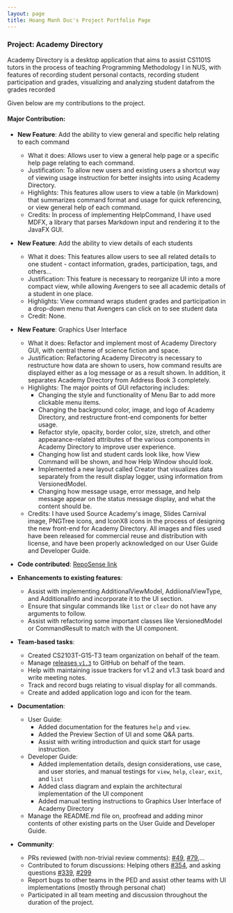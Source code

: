 ```yaml
---
layout: page
title: Hoang Manh Duc's Project Portfolio Page
---
```


### Project: Academy Directory

Academy Directory is a desktop application that aims to assist CS1101S tutors in the process of teaching Programming Methodology I in NUS, with features of recording student personal contacts, recording student participation and grades, visualizing and analyzing student datafrom the grades recorded

Given below are my contributions to the project.

#### Major Contribution:

* **New Feature**: Add the ability to view general and specific help relating to each command
  * What it does: Allows user to view a general help page or a specific help page relating to each command.
  * Justification: To allow new users and existing users a shortcut way of viewing usage instruction for better insights into using Academy Directory.
  * Highlights: This features allow users to view a table (in Markdown) that summarizes command format and usage for quick referencing, or view general help of each command.
  * Credits: In process of implementing HelpCommand, I have used MDFX, a library that parses Markdown input and rendering it to the JavaFX GUI.

* **New Feature**: Add the ability to view details of each students
  * What it does: This features allow users to see all related details to one student - contact information, grades, participation, tags, and others...
  * Justification: This feature is necessary to reorganize UI into a more compact view, while allowing Avengers to see all academic details of a student in one place.
  * Highlights: View command wraps student grades and participation in a drop-down menu that Avengers can click on to see student data
  * Credit: None.

* **New Feature**: Graphics User Interface
  * What it does: Refactor and implement most of Academy Directory GUI, with central theme of science fiction and space.
  * Justification: Refactoring Academy Direcotry is necessary to restructure how data are shown to users, how command results are displayed either as a log message or as a result shown. In addition, it separates Academy Directory from Address Book 3 completely.
  * Highlights: The major points of GUI refactoring includes:
    * Changing the style and functionality of Menu Bar to add more clickable menu items.
    * Changing the background color, image, and logo of Academy Directory, and restructure front-end components for better usage.
    * Refactor style, opacity, border color, size, stretch, and other appearance-related attributes of the various components in Academy Directory to improve user experience.
    * Changing how list and student cards look like, how View Command will be shown, and how Help Window should look.
    * Implemented a new layout called Creator that visualizes data separately from the result display logger, using information from VersionedModel.
    * Changing how message usage, error message, and help message appear on the status message display, and what the content should be.
  * Credits: I have used Source Academy's image, Slides Carnival image, PNGTree icons, and IconX8 icons in the process of designing the new front-end for Academy Directory. All images and files used have been released for commercial reuse and distribution with license, and have been properly acknowledged on our User Guide and Developer Guide.

* **Code contributed**: [RepoSense link](https://nus-cs2103-ay2122s1.github.io/tp-dashboard/?search=T15&sort=groupTitle&sortWithin=title&timeframe=commit&mergegroup=&groupSelect=groupByRepos&breakdown=true&checkedFileTypes=docs~functional-code~test-code~other&since=2021-09-17&tabOpen=true&tabType=authorship&zFR=false&tabAuthor=hmanhduc2k&tabRepo=AY2122S1-CS2103T-T15-3%2Ftp%5Bmaster%5D&authorshipIsMergeGroup=false&authorshipFileTypes=docs~functional-code~test-code~other&authorshipIsBinaryFileTypeChecked=false)

* **Enhancements to existing features**:
  * Assist with implementing AdditionalViewModel, AddiionalViewType, and AdditionalInfo and incorporate it to the UI section.
  * Ensure that singular commands like `list` or `clear` do not have any arguments to follow.
  * Assist with refactoring some important classes like VersionedModel or CommandResult to match with the UI component.

* **Team-based tasks**:
  * Created CS2103T-G15-T3 team organization on behalf of the team.
  * Manage [releases `v1.3`](https://github.com/AY2122S1-CS2103T-T15-3/tp/releases/tag/v1.3.complete) to GitHub on behalf of the team.
  * Help with maintaining issue trackers for v1.2 and v1.3 task board and write meeting notes.
  * Track and record bugs relating to visual display for all commands.
  * Create and added application logo and icon for the team.

* **Documentation**:
  * User Guide:
    * Added documentation for the features `help` and `view`.
    * Added the Preview Section of UI and some Q&A parts.
    * Assist with writing introduction and quick start for usage instruction.
  * Developer Guide:
    * Added implementation details, design considerations, use case, and user stories, and manual testings for `view`, `help`, `clear`, `exit`, and `list`
    * Added class diagram and explain the architectural implementation of the UI component
    * Added manual testing instructions to Graphics User Interface of Academy Directory<br>
  * Manage the README.md file on, proofread and adding minor contents of other existing parts on the User Guide and Developer Guide.

* **Community**:
  * PRs reviewed (with non-trivial review comments): [\#49](https://github.com/AY2122S1-CS2103T-T15-3/tp/pull/49), [#79](https://github.com/AY2122S1-CS2103T-T15-3/tp/pull/79),...
  * Contributed to forum discussions: Helping others [\#354](https://github.com/nus-cs2103-AY2122S1/forum/issues/354), and asking questions [\#339](https://github.com/nus-cs2103-AY2122S1/forum/issues/339), [\#299](https://github.com/nus-cs2103-AY2122S1/forum/issues/299)
  * Report bugs to other teams in the PED and assist other teams with UI implementations (mostly through personal chat)
  * Participated in all team meeting and discussion throughout the duration of the project.
